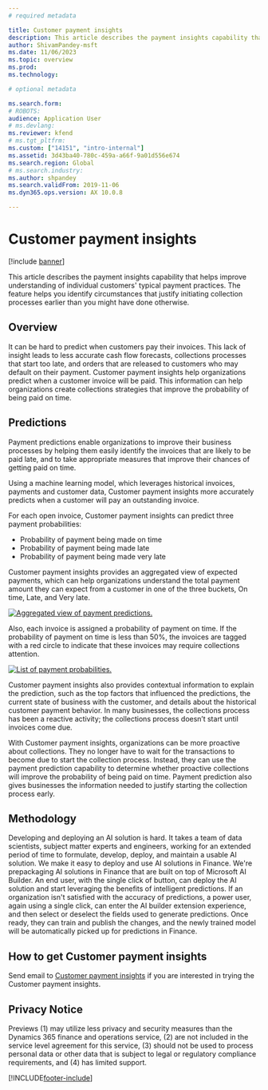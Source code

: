```yaml
---
# required metadata

title: Customer payment insights
description: This article describes the payment insights capability that helps improve understanding of individual customers' typical payment practices. The feature can help identify circumstances that justify initiating collection processes earlier than you might have done otherwise.
author: ShivamPandey-msft
ms.date: 11/06/2023
ms.topic: overview
ms.prod: 
ms.technology: 

# optional metadata

ms.search.form: 
# ROBOTS: 
audience: Application User
# ms.devlang: 
ms.reviewer: kfend
# ms.tgt_pltfrm: 
ms.custom: ["14151", "intro-internal"]
ms.assetid: 3d43ba40-780c-459a-a66f-9a01d556e674
ms.search.region: Global
# ms.search.industry: 
ms.author: shpandey
ms.search.validFrom: 2019-11-06
ms.dyn365.ops.version: AX 10.0.8

---
```


# Customer payment insights 

[!include [banner](../includes/banner.md)]


This article describes the payment insights capability that helps improve understanding of individual customers' typical payment practices. The feature helps you identify circumstances that justify initiating collection processes earlier than you might have done otherwise. 

## Overview

It can be hard to predict when customers pay their invoices. This lack of insight leads to less accurate cash flow forecasts, collections processes that start too late, and orders that are released to customers who may default on their payment. Customer payment insights help organizations predict when a customer invoice will be paid. This information can help organizations create collections strategies that improve the probability of being paid on time. 

## Predictions

Payment predictions enable organizations to improve their business processes by helping them easily identify the invoices that are likely to be paid late, and to take appropriate measures that improve their chances of getting paid on time.

Using a machine learning model, which leverages historical invoices, payments and customer data, Customer payment insights more accurately predicts when a customer will pay an outstanding invoice.

For each open invoice, Customer payment insights can predict three payment probabilities:

-	Probability of payment being made on time 
-	Probability of payment being made late
-	Probability of payment being made very late

Customer payment insights provides an aggregated view of expected payments, which can help organizations understand the total payment amount they can expect from a customer in one of the three buckets, On time, Late, and Very late.

[![Aggregated view of payment predictions.](./media/graphic-payment-reports.png)](./media/graphic-payment-reports.png)

Also, each invoice is assigned a probability of payment on time. If the probability of payment on time is less than 50%, the invoices are tagged with a red circle to indicate that these invoices may require collections attention. 

[![List of payment probabilities.](./media/customer-pymnt-probability-list.png)](./media/customer-pymnt-probability-list.png)

Customer payment insights also provides contextual information to explain the prediction, such as the top factors that influenced the predictions, the current state of business with the customer, and details about the historical customer payment behavior. 
In many businesses, the collections process has been a reactive activity; the collections process doesn’t start until invoices come due. 

With Customer payment insights, organizations can be more proactive about collections. They no longer have to wait for the transactions to become due to start the collection process. Instead, they can use the payment prediction capability to determine whether proactive collections will improve the probability of being paid on time. Payment prediction also gives businesses the information needed to justify starting the collection process early.

## Methodology

Developing and deploying an AI solution is hard. It takes a team of data scientists, subject matter experts and engineers, working for an extended period of time to formulate, develop, deploy, and maintain a usable AI solution. We make it easy to deploy and use AI solutions in Finance. We're prepackaging AI solutions in Finance that are built on top of Microsoft AI Builder. An end user, with the single click of button, can deploy the AI solution and start leveraging the benefits of intelligent predictions. If an organization isn't satisfied with the accuracy of predictions, a power user, again using a single click, can enter the AI builder extension experience, and then select or deselect the fields used to generate predictions. Once ready, they can train and publish the changes, and the newly trained model will be automatically picked up for predictions in Finance.

## How to get Customer payment insights 

Send email to [Customer payment insights](mailto:fiap@microsoft.com) if you are interested in trying the Customer payment insights.

## Privacy Notice

Previews (1) may utilize less privacy and security measures than the Dynamics 365 finance and operations service, (2) are not included in the service level agreement for this service, (3) should not be used to process personal data or other data that is subject to legal or regulatory compliance requirements, and (4) has limited support.




[!INCLUDE[footer-include](../../includes/footer-banner.md)]

